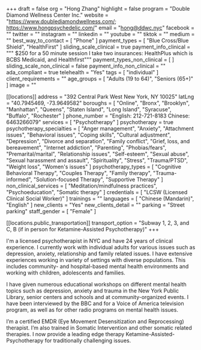 +++
draft = false
org = "Hong Zhang"
highlight = false
program = "Double Diamond Wellness Center Inc."
website = "https://www.doublediamondwellness.com/; https://www.hongpsychedelic.com/"
email = "hong@ddwc.nyc"
facebook = ""
twitter = ""
instagram = ""
linkedin = ""
youtube = ""
tiktok = ""
medium = ""
best_way_to_contact = [ "Phone" ]
payment_types = [ "Blue Cross/Blue Shield", "HealthFirst" ]
sliding_scale_clinical = true
payment_info_clinical = """
$250 for a 50 minute session
I take two insurances: HealthPlus which is BCBS Medicaid, and Healthfirst"""
payment_types_non_clinical = [ ]
sliding_scale_non_clinical = false
payment_info_non_clinical = ""
ada_compliant = true
telehealth = "Yes"
tags = [ "individual" ]
client_requirements = ""
age_groups = [ "Adults (19 to 64)", "Seniors (65+)" ]
image = ""

[[locations]]
address = "392 Central Park West New York, NY 10025"
latLng = "40.7945469, -73.9649582"
boroughs = [
  "Online",
  "Bronx",
  "Brooklyn",
  "Manhattan",
  "Queens",
  "Staten Island",
  "Long Island",
  "Syracuse",
  "Buffalo",
  "Rochester"
]
phone_number = "English: 212-721-8183   Chinese: 6463266079"
services = [ "Psychotherapy" ]
psychotherapy = true
psychotherapy_specialties = [
  "Anger management",
  "Anxiety",
  "Attachment issues",
  "Behavioral issues",
  "Coping skills",
  "Cultural adjustment",
  "Depression",
  "Divorce and separation",
  "Family conflict",
  "Grief, loss, and bereavement",
  "Internet addiction",
  "Parenting",
  "Phobias/fears",
  "Premarital/marital",
  "Relationship issues",
  "Self-esteem",
  "Sexual abuse",
  "Sexual harassment and assault",
  "Spirituality",
  "Stress",
  "Trauma/PTSD",
  "Weight loss",
  "Women's issues"
]
psychotherapy_types = [
  "Cognitive Behavioral Therapy",
  "Couples Therapy",
  "Family therapy",
  "Trauma-informed",
  "Solution-focused Therapy",
  "Supportive Therapy"
]
non_clinical_services = [
  "Meditation/mindfulness practices",
  "Psychoeducation",
  "Somatic therapy"
]
credentials = [ "LCSW (Licensed Clinical Social Worker)" ]
trainings = ""
languages = [ "Chinese (Mandarin)", "English" ]
new_clients = "Yes"
new_clients_detail = ""
parking = "Street parking"
staff_gender = [ "Female" ]

  [[locations.public_transportation]]
  transport_option = "Subway 1, 2, 3, and C, B  (if in person for Ketamine-Assisted Psychotherapy)"
+++

I'm a licensed psychotherapist in NYC and have 24 years of clinical experience.   I currently work with individual adults for various issues such as depression, anxiety, relationship and family related issues.  I have extensive experiences working in variety of settings with diverse populations.  This includes community- and hospital-based mental health environments and working with children, adolescents and families.

I have given numerous educational workshops on different mental health topics such as depression, anxiety and trauma in the New York Public Library, senior centers and schools and at community-organized events.  I have been interviewed by the BBC and for a Voice of America television program, as well as for other radio programs on mental health issues.

I’m a certified EMDR (Eye Movement Desensitization and Reprocessing) therapist. I’m also trained in Somatic Intervention and other somatic related therapies.  I now provide a leading edge therapy Ketamine-Assisted- Psychotherapy for traditionally challenging issues.
